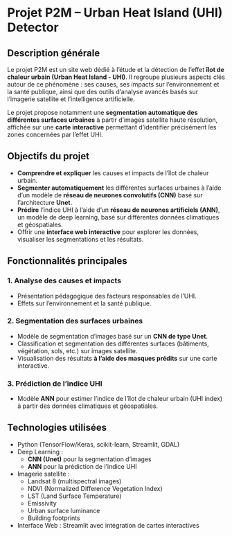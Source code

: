 # Projet P2M – Urban Heat Island (UHI) Detector

## Description générale

Le projet P2M est un site web dédié à l’étude et la détection de l’effet **îlot de chaleur urbain (Urban Heat Island - UHI)**. Il regroupe plusieurs aspects clés autour de ce phénomène : ses causes, ses impacts sur l’environnement et la santé publique, ainsi que des outils d’analyse avancés basés sur l’imagerie satellite et l’intelligence artificielle.

Le projet propose notamment une **segmentation automatique des différentes surfaces urbaines** à partir d’images satellite haute résolution, affichée sur une **carte interactive** permettant d’identifier précisément les zones concernées par l’effet UHI.



## Objectifs du projet

- **Comprendre et expliquer** les causes et impacts de l’îlot de chaleur urbain.  
- **Segmenter automatiquement** les différentes surfaces urbaines à l’aide d’un modèle de **réseau de neurones convolutifs (CNN)** basé sur l’architecture **Unet**.  
- **Prédire** l’indice UHI à l’aide d’un **réseau de neurones artificiels (ANN)**, un modèle de deep learning, basé sur différentes données climatiques et géospatiales.  
- Offrir une **interface web interactive** pour explorer les données, visualiser les segmentations et les résultats.


## Fonctionnalités principales

### 1. Analyse des causes et impacts  
- Présentation pédagogique des facteurs responsables de l’UHI.  
- Effets sur l’environnement et la santé publique.

### 2. Segmentation des surfaces urbaines  
- Modèle de segmentation d’images basé sur un **CNN de type Unet**.  
- Classification et segmentation des différentes surfaces (bâtiments, végétation, sols, etc.) sur images satellite.  
- Visualisation des résultats **à l’aide des masques prédits** sur une carte interactive.

### 3. Prédiction de l’indice UHI  
- Modèle **ANN** pour estimer l’indice de l’îlot de chaleur urbain (UHI index) à partir des données climatiques et géospatiales.



## Technologies utilisées

- Python (TensorFlow/Keras, scikit-learn, Streamlit, GDAL)  
- Deep Learning :  
  - **CNN (Unet)** pour la segmentation d’images  
  - **ANN** pour la prédiction de l’indice UHI  
- Imagerie satellite :  
  - Landsat 8 (multispectral images)  
  - NDVI (Normalized Difference Vegetation Index)  
  - LST (Land Surface Temperature)  
  - Emissivity  
  - Urban surface luminance  
  - Building footprints  
- Interface Web : Streamlit avec intégration de cartes interactives



